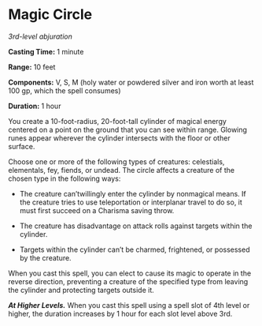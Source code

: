 <title>Magic Circle</title>

# Magic Circle

_3rd-level abjuration_

**Casting Time:** 1 minute

**Range:** 10 feet

**Components:** V, S, M (holy water or
powdered silver and iron worth at least 100
gp, which the spell consumes)

**Duration:** 1 hour

You create a 10-foot-radius, 20-foot-tall
cylinder of magical energy centered on a
point on the ground that you can see within
range. Glowing runes appear wherever the
cylinder intersects with the floor or other
surface.

Choose one or more of the following types of
creatures: celestials, elementals, fey,
fiends, or undead. The circle affects a
creature of the chosen type in the following
ways:

* The creature can’twillingly enter the
    cylinder by nonmagical means. If the
    creature tries to use teleportation or
    interplanar travel to do so, it must
    first succeed on a Charisma saving throw.

* The creature has disadvantage on attack
    rolls against targets within the
    cylinder.

* Targets within the cylinder can’t be
    charmed, frightened, or possessed by the
    creature.


When you cast this spell, you can elect to
cause its magic to operate in the reverse
direction, preventing a creature of the
specified type from leaving the cylinder and
protecting targets outside it.

_**At Higher Levels.**_ When you cast this
spell using a spell slot of 4th level or
higher, the duration increases by 1 hour for
each slot level above 3rd.



